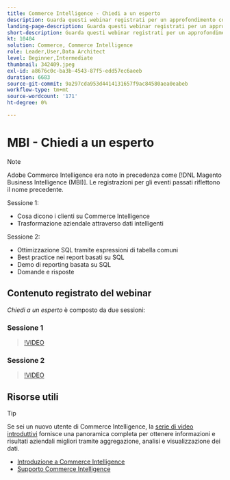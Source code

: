 ```yaml
---
title: Commerce Intelligence - Chiedi a un esperto
description: Guarda questi webinar registrati per un approfondimento con il team di prodotto Commerce Intelligence, inclusa la trasformazione del business attraverso dati intelligenti.
landing-page-description: Guarda questi webinar registrati per un approfondimento con il team di prodotto Commerce Intelligence, inclusa la trasformazione del business attraverso dati intelligenti.
short-description: Guarda questi webinar registrati per un approfondimento con il team di prodotto Commerce Intelligence, inclusa la trasformazione del business attraverso dati intelligenti.
kt: 10404
solution: Commerce, Commerce Intelligence
role: Leader,User,Data Architect
level: Beginner,Intermediate
thumbnail: 342409.jpeg
exl-id: a8676c0c-ba3b-4543-87f5-edd57ec6aeeb
duration: 6683
source-git-commit: 9a297cda953d4414131657f9ac84580aea0eabeb
workflow-type: tm+mt
source-wordcount: '171'
ht-degree: 0%

---
```


# MBI - Chiedi a un esperto

>[!NOTE]
>
>Adobe Commerce Intelligence era noto in precedenza come [!DNL Magento Business Intelligence (MBI)]. Le registrazioni per gli eventi passati riflettono il nome precedente.

Sessione 1:

- Cosa dicono i clienti su Commerce Intelligence
- Trasformazione aziendale attraverso dati intelligenti

Sessione 2:

- Ottimizzazione SQL tramite espressioni di tabella comuni
- Best practice nei report basati su SQL
- Demo di reporting basata su SQL
- Domande e risposte

## Contenuto registrato del webinar

_Chiedi a un esperto_ è composto da due sessioni:

### Sessione 1

>[!VIDEO](https://video.tv.adobe.com/v/342409?quality=12&learn=on)

### Sessione 2

>[!VIDEO](https://video.tv.adobe.com/v/342410?quality=12&learn=on)

## Risorse utili

>[!TIP]
>
>Se sei un nuovo utente di Commerce Intelligence, la [serie di video introduttivi](https://experienceleague.adobe.com/docs/commerce-learn/tutorials/mbi/introduction/1-overview.html) fornisce una panoramica completa per ottenere informazioni e risultati aziendali migliori tramite aggregazione, analisi e visualizzazione dei dati.

- [Introduzione a Commerce Intelligence](https://experienceleague.adobe.com/docs/commerce-business-intelligence/mbi/getting-started.html)
- [Supporto Commerce Intelligence](https://experienceleague.adobe.com/docs/commerce-knowledge-base/kb/troubleshooting/miscellaneous/mbi-service-policies.html)
